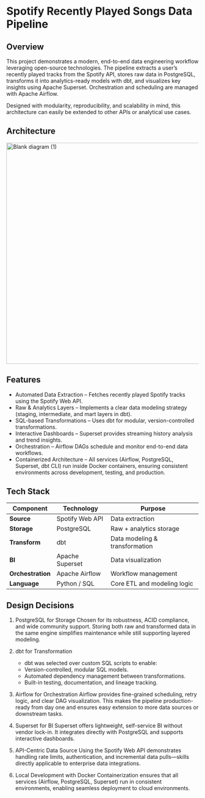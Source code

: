 # Spotify Recently Played Songs Data Pipeline #
## Overview ##
This project demonstrates a modern, end-to-end data engineering workflow leveraging open-source technologies. The pipeline extracts a user’s recently played tracks from the Spotify API, stores raw data in PostgreSQL, transforms it into analytics-ready models with dbt, and visualizes key insights using Apache Superset. Orchestration and scheduling are managed with Apache Airflow.

Designed with modularity, reproducibility, and scalability in mind, this architecture can easily be extended to other APIs or analytical use cases.

## Architecture ##

  <img width="1160" height="580" alt="Blank diagram (1)" src="https://github.com/user-attachments/assets/b1b5e0cb-8559-4a22-ab9f-af084abfa7a1" />

## Features ##
- Automated Data Extraction – Fetches recently played Spotify tracks using the Spotify Web API.
- Raw & Analytics Layers – Implements a clear data modeling strategy (staging, intermediate, and mart layers in dbt).
- SQL-based Transformations – Uses dbt for modular, version-controlled transformations.
- Interactive Dashboards – Superset provides streaming history analysis and trend insights.
- Orchestration – Airflow DAGs schedule and monitor end-to-end data workflows.
- Containerized Architecture – All services (Airflow, PostgreSQL, Superset, dbt CLI) run inside Docker containers, ensuring consistent environments across development, testing, and production.

## Tech Stack ##
| Component         | Technology      | Purpose                        |
| ----------------- | --------------- | ------------------------------ |
| **Source**        | Spotify Web API | Data extraction                |
| **Storage**       | PostgreSQL      | Raw + analytics storage        |
| **Transform**     | dbt             | Data modeling & transformation |
| **BI**            | Apache Superset | Data visualization             |
| **Orchestration** | Apache Airflow  | Workflow management            |
| **Language**      | Python / SQL    | Core ETL and modeling logic    |

## Design Decisions ##
1. PostgreSQL for Storage
Chosen for its robustness, ACID compliance, and wide community support. Storing both raw and transformed data in the same engine simplifies maintenance while still supporting layered modeling.

2. dbt for Transformation
   - dbt was selected over custom SQL scripts to enable:
   - Version-controlled, modular SQL models.
   - Automated dependency management between transformations.
   - Built-in testing, documentation, and lineage tracking.

3. Airflow for Orchestration
Airflow provides fine-grained scheduling, retry logic, and clear DAG visualization. This makes the pipeline production-ready from day one and ensures easy extension to more data sources or downstream tasks.

4. Superset for BI
Superset offers lightweight, self-service BI without vendor lock-in. It integrates directly with PostgreSQL and supports interactive dashboards.

5. API-Centric Data Source
Using the Spotify Web API demonstrates handling rate limits, authentication, and incremental data pulls—skills directly applicable to enterprise data integrations.

6. Local Development with Docker
Containerization ensures that all services (Airflow, PostgreSQL, Superset) run in consistent environments, enabling seamless deployment to cloud environments.

